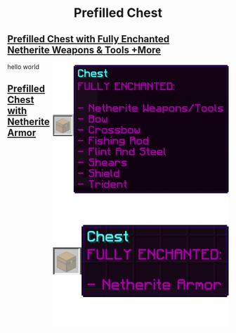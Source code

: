 <h1 align="center">Prefilled Chest</h1>

## <a href="../Prefilled Chest/Fully Enchanted Netherite Weapons & Tools +More.md" target="_blank"><b>Prefilled Chest with Fully Enchanted Netherite Weapons & Tools +More</b></a>
<p>
hello world
<a href="../Img/Prefilled_Chest_w_Netherite_Armor_and_Other_800ms.gif"><img src="../Img/Prefilled_Chest_w_Netherite_Armor_and_Other_800ms.gif" style="float:right" height="300"/></a>
</p>


## <a href="../Prefilled%20Chest%2FFully%20Enchanted%20Netherite%C2%A0Armor.md" target="_blank"><b>Prefilled Chest with Netherite Armor</b></a>
<p>
<a href="../Img/Prefilled_Chest_w_Netherite_Armor.gif"><img src="../Img/Prefilled_Chest_w_Netherite_Armor.gif" style="float:right" height="300"/></a>
</p>
